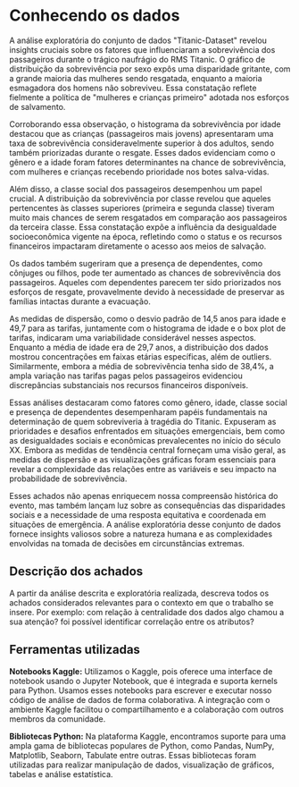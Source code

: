 # Conhecendo os dados

A análise exploratória do conjunto de dados "Titanic-Dataset" revelou insights cruciais sobre os fatores que influenciaram a sobrevivência dos passageiros durante o trágico naufrágio do RMS Titanic. O gráfico de distribuição da sobrevivência por sexo expôs uma disparidade gritante, com a grande maioria das mulheres sendo resgatada, enquanto a maioria esmagadora dos homens não sobreviveu. Essa constatação reflete fielmente a política de "mulheres e crianças primeiro" adotada nos esforços de salvamento.

Corroborando essa observação, o histograma da sobrevivência por idade destacou que as crianças (passageiros mais jovens) apresentaram uma taxa de sobrevivência consideravelmente superior à dos adultos, sendo também priorizadas durante o resgate. Esses dados evidenciam como o gênero e a idade foram fatores determinantes na chance de sobrevivência, com mulheres e crianças recebendo prioridade nos botes salva-vidas.

Além disso, a classe social dos passageiros desempenhou um papel crucial. A distribuição da sobrevivência por classe revelou que aqueles pertencentes às classes superiores (primeira e segunda classe) tiveram muito mais chances de serem resgatados em comparação aos passageiros da terceira classe. Essa constatação expõe a influência da desigualdade socioeconômica vigente na época, refletindo como o status e os recursos financeiros impactaram diretamente o acesso aos meios de salvação.

Os dados também sugeriram que a presença de dependentes, como cônjuges ou filhos, pode ter aumentado as chances de sobrevivência dos passageiros. Aqueles com dependentes parecem ter sido priorizados nos esforços de resgate, provavelmente devido à necessidade de preservar as famílias intactas durante a evacuação.

As medidas de dispersão, como o desvio padrão de 14,5 anos para idade e 49,7 para as tarifas, juntamente com o histograma de idade e o box plot de tarifas, indicaram uma variabilidade considerável nesses aspectos. Enquanto a média de idade era de 29,7 anos, a distribuição dos dados mostrou concentrações em faixas etárias específicas, além de outliers. Similarmente, embora a média de sobrevivência tenha sido de 38,4%, a ampla variação nas tarifas pagas pelos passageiros evidenciou discrepâncias substanciais nos recursos financeiros disponíveis.

Essas análises destacaram como fatores como gênero, idade, classe social e presença de dependentes desempenharam papéis fundamentais na determinação de quem sobreviveria à tragédia do Titanic. Expuseram as prioridades e desafios enfrentados em situações emergenciais, bem como as desigualdades sociais e econômicas prevalecentes no início do século XX. Embora as medidas de tendência central forneçam uma visão geral, as medidas de dispersão e as visualizações gráficas foram essenciais para revelar a complexidade das relações entre as variáveis e seu impacto na probabilidade de sobrevivência.

Esses achados não apenas enriquecem nossa compreensão histórica do evento, mas também lançam luz sobre as consequências das disparidades sociais e a necessidade de uma resposta equitativa e coordenada em situações de emergência. A análise exploratória desse conjunto de dados fornece insights valiosos sobre a natureza humana e as complexidades envolvidas na tomada de decisões em circunstâncias extremas.

## Descrição dos achados

A partir da análise descrita e exploratória realizada, descreva todos os achados considerados relevantes para o contexto em que o trabalho se insere. Por exemplo: com relação à centralidade dos dados algo chamou a sua atenção? foi possível identificar correlação entre os atributos?

## Ferramentas utilizadas

**Notebooks Kaggle:** Utilizamos o Kaggle, pois oferece uma interface de notebook usando o Jupyter Notebook, que é integrada e suporta kernels para Python. Usamos esses notebooks para escrever e executar nosso código de análise de dados de forma colaborativa. A integração com o ambiente Kaggle facilitou o compartilhamento e a colaboração com outros membros da comunidade.

**Bibliotecas Python:** Na plataforma Kaggle, encontramos suporte para uma ampla gama de bibliotecas populares de Python, como Pandas, NumPy, Matplotlib, Seaborn, Tabulate entre outras. Essas bibliotecas foram utilizadas para realizar manipulação de dados, visualização de gráficos, tabelas e análise estatística.


